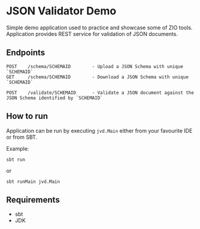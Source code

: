 # JSON Validator Demo

Simple demo application used to practice and showcase some of ZIO tools.
Application provides REST service for validation of JSON documents.

## Endpoints
```
POST    /schema/SCHEMAID        - Upload a JSON Schema with unique `SCHEMAID`
GET     /schema/SCHEMAID        - Download a JSON Schema with unique `SCHEMAID`

POST    /validate/SCHEMAID      - Validate a JSON document against the JSON Schema identified by `SCHEMAID`
```

## How to run
Application can be run by executing `jvd.Main` either from your favourite IDE or from SBT.

Example:
```shell
sbt run
```
or
```shell
sbt runMain jvd.Main

```

## Requirements
* sbt
* JDK
